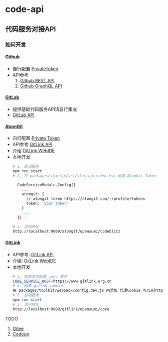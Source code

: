 # code-api

## 代码服务对接API

### 如何开发
#### [Github](https://github.com/)
- 自行配置 [PrivateToken](https://github.com/settings/tokens/new?scopes=repo&description=codeblitz)
- API参考
  1. [Github REST API](https://docs.github.com/zh/rest)
  2. [Github GraphQL API](https://docs.github.com/zh/graphql)
#### [GitLab](https://gitlab.cn/)
- 提供基础代码服务API请自行集成
- [GitLab API](https://docs.gitlab.com/ee/api/)
#### [AtomGit](https://atomgit.com/)
- 自行配置 [Private Token](https://atomgit.com/-/profile/tokens)
- API参考 [GitLink API](https://www.gitlink.org.cn/docs/api#introduction)
- 介绍 [GitLink WebIDE](https://help.gitlink.org.cn/%E4%BB%A3%E7%A0%81%E5%BA%93%E7%AE%A1%E7%90%86/WebIDE)
- 本地开发
  ```bash
  # 1. 启动服务
  npm run start
  # 2. 在 packages/startup/src/startup/index.tsx 设置 AtomGit Token

    CodeServiceModule.Config({
      ...
      atomgit: {
        // atomgit token https://atomgit.com/-/profile/tokens
        token: 'your token'
      }
      ...
    })

  # 3. 访问地址
  http://localhost:9009/atomgit/opensumi/codeblitz

#### [GitLink](https://www.gitlink.org.cn/)  
- API参考: [GitLink API](https://www.gitlink.org.cn/docs/api#introduction)
- 介绍: [GitLink WebIDE](https://help.gitlink.org.cn/%E4%BB%A3%E7%A0%81%E5%BA%93%E7%AE%A1%E7%90%86/WebIDE)
- 本地开发
  ```bash
  # 1. 修改本地配置 .env 文件
  CODE_SERVICE_HOST=https://www.gitlink.org.cn
  # 2. 配置 gitlnk cookie  
  在 packages/toolkit/webpack/config.dev.js 内添加 代理Cookie 可以从https://www.gitlink.org.cn 任意响应头中获取
  # 3. 启动服务
  npm run start
  # 3. 访问地址
  http://localhost:9009/gitlink/opensumi/core
  ```

TODO
1. [Gitee](https://gitee.com/)
2. [Codeup](https://codeup.aliyun.com)


 
